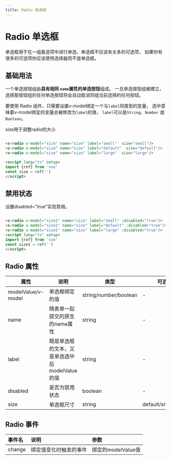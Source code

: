 ```yaml
---
title: Radio 单选框
---
```


# Radio 单选框

单选框用于在一组备选项中进行单选，单选框不应该有太多的可选项， 如果你有很多的可选项你应该使用选择器而不是单选框。

## 基础用法

一个单选按钮组由**具有相同 `name`属性的单选按钮**组成。 一旦单选按钮组被建立，选择那按钮组的任何单选按钮将会自动取消同组当前选择的任何按钮。

要使用 Radio 组件，只需要设置v-model绑定一个与`label`同类型的变量， 选中意味着v-model绑定的变量会被修改为`label`的值， `label`可以是`String`、`Number` 或 `Boolean`。

size用于调整radio的大小

<div class="line">
    <s-radio v-model="size" name="size" label="small"  size="small"/>
    <s-radio v-model="size" name="size" label="default"  size="default"/>
    <s-radio v-model="size" name="size" label="large"  size="large"/>
</div>


```html
<s-radio v-model="size" name="size" label="small"  size="small"/>
<s-radio v-model="size" name="size" label="default"  size="default"/>
<s-radio v-model="size" name="size" label="large"  size="large"/>

<script lang="ts" setup>
import {ref} from 'vue'
const size = ref('')
</script>
```

## 禁用状态

设置disabled="true"实现禁用。

<div class="line">
    <s-radio v-model="size1" name="size" label="small" :disabled="true"/>
    <s-radio v-model="size1" name="size" label="default" :disabled="true"/>
    <s-radio v-model="size1" name="size" label="large" :disabled="true"/>
</div>


```html
<s-radio v-model="size1" name="size" label="small" :disabled="true"/>
<s-radio v-model="size1" name="size" label="default" :disabled="true"/>
<s-radio v-model="size1" name="size" label="large" :disabled="true"/>
<script lang="ts" setup>
import {ref} from 'vue'
const size1 = ref('')
</script>
```

## Radio 属性

| 属性               | 说明                                            | 类型                  | 可选值              | 默认值  |
| ------------------ | ----------------------------------------------- | --------------------- | ------------------- | ------- |
| modelValue/v-model | 单选框绑定的值                                  | string/number/boolean | -                   | -       |
| name               | 随表单一起提交的原生的name属性                  | string                | -                   | -       |
| label              | 既是单选框的文本，又是单选选中后modelValue 的值 | string                | -                   | -       |
| disabled           | 是否为禁用状态                                  | boolean               | -                   | false   |
| size               | 单选框尺寸                                      | string                | default/small/large | default |

## Radio 事件

| 事件名 | 说明                   | 参数               |
| :----- | :--------------------- | :----------------- |
| change | 绑定值变化时触发的事件 | 绑定的modelValue值 |

<script lang="ts" setup>
import {ref} from 'vue'
const size = ref('')
const size1 = ref('')
</script>
<style scope>
.line{
    display: flex;
    justify-content: center;
    align-items: flex-end
}
</style>

